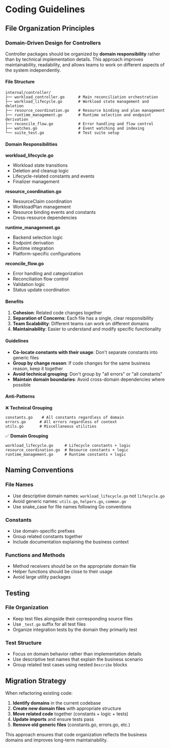 # Coding Guidelines

## File Organization Principles

### Domain-Driven Design for Controllers

Controller packages should be organized by **domain responsibility** rather than by technical implementation details. This approach improves maintainability, readability, and allows teams to work on different aspects of the system independently.

#### File Structure

```
internal/controller/
├── workload_controller.go      # Main reconciliation orchestration
├── workload_lifecycle.go       # Workload state management and deletion
├── resource_coordination.go    # Resource binding and plan management
├── runtime_management.go       # Runtime selection and endpoint derivation
├── reconcile_flow.go           # Error handling and flow control
├── watches.go                  # Event watching and indexing
└── suite_test.go               # Test suite setup
```

#### Domain Responsibilities

**workload_lifecycle.go**
- Workload state transitions
- Deletion and cleanup logic
- Lifecycle-related constants and events
- Finalizer management

**resource_coordination.go**
- ResourceClaim coordination
- WorkloadPlan management
- Resource binding events and constants
- Cross-resource dependencies

**runtime_management.go**
- Backend selection logic
- Endpoint derivation
- Runtime integration
- Platform-specific configurations

**reconcile_flow.go**
- Error handling and categorization
- Reconciliation flow control
- Validation logic
- Status update coordination

#### Benefits

1. **Cohesion**: Related code changes together
2. **Separation of Concerns**: Each file has a single, clear responsibility
3. **Team Scalability**: Different teams can work on different domains
4. **Maintainability**: Easier to understand and modify specific functionality

#### Guidelines

- **Co-locate constants with their usage**: Don't separate constants into generic files
- **Group by change reason**: If code changes for the same business reason, keep it together
- **Avoid technical grouping**: Don't group by "all errors" or "all constants"
- **Maintain domain boundaries**: Avoid cross-domain dependencies where possible

#### Anti-Patterns

❌ **Technical Grouping**
```
constants.go    # All constants regardless of domain
errors.go      # All errors regardless of context
utils.go       # Miscellaneous utilities
```

✅ **Domain Grouping**
```
workload_lifecycle.go     # Lifecycle constants + logic
resource_coordination.go  # Resource constants + logic
runtime_management.go     # Runtime constants + logic
```

## Naming Conventions

### File Names
- Use descriptive domain names: `workload_lifecycle.go` not `lifecycle.go`
- Avoid generic names: `utils.go`, `helpers.go`, `common.go`
- Use snake_case for file names following Go conventions

### Constants
- Use domain-specific prefixes
- Group related constants together
- Include documentation explaining the business context

### Functions and Methods
- Method receivers should be on the appropriate domain file
- Helper functions should be close to their usage
- Avoid large utility packages

## Testing

### File Organization
- Keep test files alongside their corresponding source files
- Use `_test.go` suffix for all test files
- Organize integration tests by the domain they primarily test

### Test Structure
- Focus on domain behavior rather than implementation details
- Use descriptive test names that explain the business scenario
- Group related test cases using nested `Describe` blocks

## Migration Strategy

When refactoring existing code:

1. **Identify domains** in the current codebase
2. **Create new domain files** with appropriate structure
3. **Move related code** together (constants + logic + tests)
4. **Update imports** and ensure tests pass
5. **Remove old generic files** (constants.go, errors.go, etc.)

This approach ensures that code organization reflects the business domains and improves long-term maintainability.
